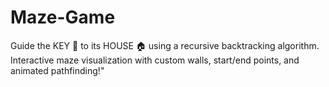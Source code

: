 # Maze-Game
Guide the KEY 🔑 to its HOUSE 🏠 using a recursive backtracking algorithm. Interactive maze visualization with custom walls, start/end points, and animated pathfinding!"
